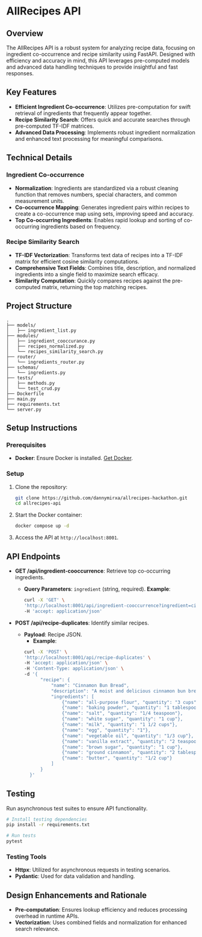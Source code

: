 # AllRecipes API

## Overview

The AllRecipes API is a robust system for analyzing recipe data, focusing on ingredient co-occurrence and recipe similarity using FastAPI. Designed with efficiency and accuracy in mind, this API leverages pre-computed models and advanced data handling techniques to provide insightful and fast responses.

## Key Features

- **Efficient Ingredient Co-occurrence**: Utilizes pre-computation for swift retrieval of ingredients that frequently appear together.
- **Recipe Similarity Search**: Offers quick and accurate searches through pre-computed TF-IDF matrices.
- **Advanced Data Processing**: Implements robust ingredient normalization and enhanced text processing for meaningful comparisons.

## Technical Details

### Ingredient Co-occurrence

- **Normalization**: Ingredients are standardized via a robust cleaning function that removes numbers, special characters, and common measurement units.
- **Co-occurrence Mapping**: Generates ingredient pairs within recipes to create a co-occurrence map using sets, improving speed and accuracy.
- **Top Co-occurring Ingredients**: Enables rapid lookup and sorting of co-occurring ingredients based on frequency.

### Recipe Similarity Search

- **TF-IDF Vectorization**: Transforms text data of recipes into a TF-IDF matrix for efficient cosine similarity computations.
- **Comprehensive Text Fields**: Combines title, description, and normalized ingredients into a single field to maximize search efficacy.
- **Similarity Computation**: Quickly compares recipes against the pre-computed matrix, returning the top matching recipes.

## Project Structure

```
.
├── models/
│   ├── ingredient_list.py
├── modules/
│   ├── ingredient_cooccurance.py
│   ├── recipes_normalized.py
│   └── recipes_similarity_search.py
├── router/
│   └── ingredients_router.py
├── schemas/
│   └── ingredients.py
├── tests/
│   ├── methods.py
│   └── test_crud.py
├── Dockerfile
├── main.py
├── requirements.txt
└── server.py
```

## Setup Instructions

### Prerequisites

- **Docker**: Ensure Docker is installed. [Get Docker](https://docs.docker.com/get-docker/).

### Setup

1. Clone the repository:
   ```bash
   git clone https://github.com/dannymirxa/allrecipes-hackathon.git
   cd allrecipes-api
   ```

2. Start the Docker container:
   ```bash
   docker compose up -d
   ```

3. Access the API at `http://localhost:8001`.

## API Endpoints

- **GET /api/ingredient-cooccurrence**: Retrieve top co-occurring ingredients.
  - **Query Parameters**: `ingredient` (string, required).
    **Example**: 
    ```bash
    curl -X 'GET' \
    'http://localhost:8001/api/ingredient-cooccurrence?ingredient=cinnamon' \
    -H 'accept: application/json'
    ```

- **POST /api/recipe-duplicates**: Identify similar recipes.
  - **Payload**: Recipe JSON.
    - **Example**:
    ```bash
    curl -X 'POST' \
    'http://localhost:8001/api/recipe-duplicates' \
    -H 'accept: application/json' \
    -H 'Content-Type: application/json' \
    -d '{
          "recipe": {
              "name": "Cinnamon Bun Bread",
              "description": "A moist and delicious cinnamon bun bread that'\''s quick and easy to make.",
              "ingredients": [
                  {"name": "all-purpose flour", "quantity": "3 cups"},
                  {"name": "baking powder", "quantity": "1 tablespoon"},
                  {"name": "salt", "quantity": "1/4 teaspoon"},
                  {"name": "white sugar", "quantity": "1 cup"},
                  {"name": "milk", "quantity": "1 1/2 cups"},
                  {"name": "egg", "quantity": "1"},
                  {"name": "vegetable oil", "quantity": "1/3 cup"},
                  {"name": "vanilla extract", "quantity": "2 teaspoons"},
                  {"name": "brown sugar", "quantity": "1 cup"},
                  {"name": "ground cinnamon", "quantity": "2 tablespoons"},
                  {"name": "butter", "quantity": "1/2 cup"}
              ]
          }
      }'
    ```

## Testing

Run asynchronous test suites to ensure API functionality.

```bash
# Install testing dependencies
pip install -r requirements.txt

# Run tests
pytest
```

### Testing Tools
- **Httpx**: Utilized for asynchronous requests in testing scenarios.
- **Pydantic**: Used for data validation and handling.

## Design Enhancements and Rationale

- **Pre-computation**: Ensures lookup efficiency and reduces processing overhead in runtime APIs.
- **Vectorization**: Uses combined fields and normalization for enhanced search relevance.
